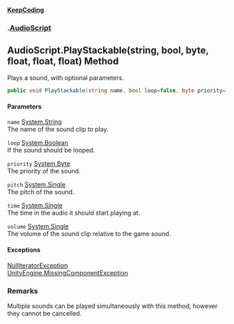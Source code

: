#### [KeepCoding](index.md 'index')
### [](.md '').[AudioScript](AudioScript.md 'AudioScript')
## AudioScript.PlayStackable(string, bool, byte, float, float, float) Method
Plays a sound, with optional parameters.  
```csharp
public void PlayStackable(string name, bool loop=false, byte priority=128, float pitch=1f, float time=0f, float volume=1f);
```
#### Parameters
<a name='global__AudioScript_PlayStackable(string_bool_byte_float_float_float)_name'></a>
`name` [System.String](https://docs.microsoft.com/en-us/dotnet/api/System.String 'System.String')  
The name of the sound clip to play.
  
<a name='global__AudioScript_PlayStackable(string_bool_byte_float_float_float)_loop'></a>
`loop` [System.Boolean](https://docs.microsoft.com/en-us/dotnet/api/System.Boolean 'System.Boolean')  
If the sound should be looped.
  
<a name='global__AudioScript_PlayStackable(string_bool_byte_float_float_float)_priority'></a>
`priority` [System.Byte](https://docs.microsoft.com/en-us/dotnet/api/System.Byte 'System.Byte')  
The priority of the sound.
  
<a name='global__AudioScript_PlayStackable(string_bool_byte_float_float_float)_pitch'></a>
`pitch` [System.Single](https://docs.microsoft.com/en-us/dotnet/api/System.Single 'System.Single')  
The pitch of the sound.
  
<a name='global__AudioScript_PlayStackable(string_bool_byte_float_float_float)_time'></a>
`time` [System.Single](https://docs.microsoft.com/en-us/dotnet/api/System.Single 'System.Single')  
The time in the audio it should start playing at.
  
<a name='global__AudioScript_PlayStackable(string_bool_byte_float_float_float)_volume'></a>
`volume` [System.Single](https://docs.microsoft.com/en-us/dotnet/api/System.Single 'System.Single')  
The volume of the sound clip relative to the game sound.
  
#### Exceptions
[NullIteratorException](KeepCoding_NullIteratorException.md 'KeepCoding.NullIteratorException')  
[UnityEngine.MissingComponentException](https://docs.microsoft.com/en-us/dotnet/api/UnityEngine.MissingComponentException 'UnityEngine.MissingComponentException')  
### Remarks
Multiple sounds can be played simultaneously with this method, however they cannot be cancelled.  
